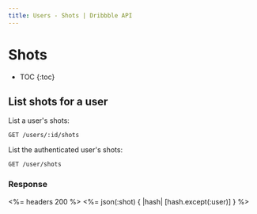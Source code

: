 ```yaml
---
title: Users - Shots | Dribbble API
---
```


# Shots

* TOC
{:toc}

## List shots for a user

List a user's shots:

    GET /users/:id/shots

List the authenticated user's shots:

    GET /user/shots

### Response

<%= headers 200 %>
<%= json(:shot) { |hash| [hash.except(:user)] } %>

